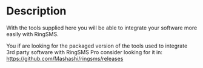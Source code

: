 # Description

With the tools supplied here you will be able to integrate your software more easily with RingSMS.

You if are looking for the packaged version of the tools used to integrate 3rd party software with RingSMS Pro consider looking for it in:
https://github.com/Mashashi/ringsms/releases